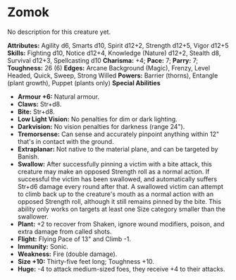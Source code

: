 # Zomok

No description for this creature yet.

**Attributes:** Agility d6, Smarts d10, Spirit d12+2, Strength d12+5,
Vigor d12+5
**Skills:** Fighting d10, Notice d12+4, Knowledge (Nature) d12+2,
Stealth d8, Survival d12+3, Spellcasting d10
**Charisma:** +4; **Pace:** 7; **Parry:** 7; **Toughness:** 26 (6)
**Edges:** Arcane Background (Magic), Frenzy, Level Headed, Quick,
Sweep, Strong Willed
**Powers:** Barrier (thorns), Entangle (plant growth), Puppet (plants
only)
**Special Abilities**

- **Armour +6:** Natural armour.
- **Claws:** Str+d8.
- **Bite:** Str+d8.
- **Low Light Vision:** No penalties for dim or dark lighting.
- **Darkvision:** No vision penalties for darkness (range 24").
- **Tremorsense:** Can sense and accurately pinpoint anything within
12" that's in contact with the ground.
- **Extraplanar:** Not native to the material plane, and can be targeted
by Banish.
- **Swallow:** After successfully pinning a victim with a bite attack,
this creature may make an opposed Strength roll as a normal action. If
successful the victim has been swallowed, and automatically suffers
Str+d6 damage every round after that. A swallowed victim can attempt to
climb back up to the creature's mouth as a normal action with an
opposed Strength roll, although it still remains pinned by the bite.
This ability only works on targets at least one Size category smaller
than the swallower.
- **Plant:** +2 to recover from Shaken, ignore wound modifiers, poison,
and extra damage from called shots.
- **Flight:** Flying Pace of 13" and Climb -1.
- **Immunity:** Sonic.
- **Weakness:** Fire (double damage).
- **Size +10:** Thirty-five feet long; Toughness +10.
- **Huge:** -4 to attack medium-sized foes, they receive +4 to their
attacks.
